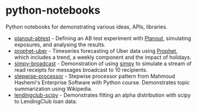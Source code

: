 # python-notebooks
Python notebooks for demonstrating various ideas, APIs, libraries.

- [planout-abtest](https://github.com/samuelleach/python-notebooks/blob/master/planout-abtest/1.0-planout-abtest-analysis.ipynb) - Defining an AB test experiment with [Planout](https://facebook.github.io/planout/), simulating exposures, and analysing the results.
- [prophet-uber](https://github.com/samuelleach/python-notebooks/blob/master/prophet-uber/1.0-sl-prophet-uber.ipynb) - Timeseries forecasting of Uber data using [Prophet](https://facebookincubator.github.io/prophet/), which includes a trend, a weekly component and the impact of holidays.
- [simpy-broadcast](https://github.com/samuelleach/python-notebooks/blob/master/simpy-broadcast/1.0-sl-simpy-message.ipynb) - Demonstration of using [simpy](https://simpy.readthedocs.io/en/latest/) to simulate a stream of read receipts for messages broadcast to 10 recipients.
- [stepwise-processor](https://github.com/samuelleach/python-notebooks/blob/master/stepwise-processor/1.0-sl-stepwise-processor.ipynb) - Stepwise processor pattern from Mahmoud Hashemi's Enterprise Software with Python course. Demonstrates topic summarization using Wikipedia.
- [lendingclub-scipy](https://github.com/samuelleach/python-notebooks/blob/master/lendingclub-scipy/1.0-sl-lendingclub-scipy.ipynb) - Demonstrates fitting an alpha distribution with scipy to LendingClub loan data.
